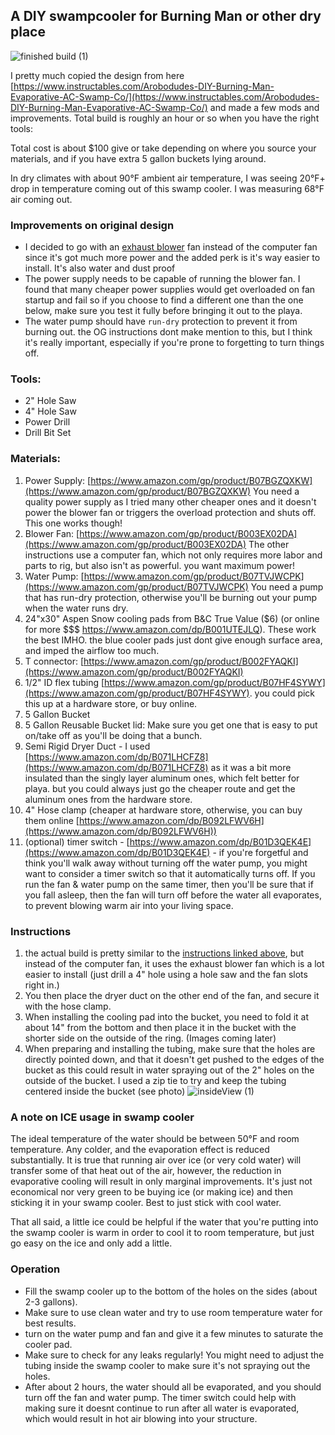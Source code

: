 ## A DIY swampcooler for Burning Man or other dry place

![finished build (1)](https://user-images.githubusercontent.com/479079/182931542-15845b69-9790-421a-9429-d1e0e44eb785.JPG)

I pretty much copied the design from here [https://www.instructables.com/Arobodudes-DIY-Burning-Man-Evaporative-AC-Swamp-Co/](https://www.instructables.com/Arobodudes-DIY-Burning-Man-Evaporative-AC-Swamp-Co/) and made a few mods and improvements. Total build is roughly an hour or so when you have the right tools:

Total cost is about $100 give or take depending on where you source your materials, and if you have extra 5 gallon buckets lying around.

In dry climates with about 90°F ambient air temperature, I was seeing 20°F+ drop in temperature coming out of this swamp cooler.  I was measuring 68°F air coming out.

### Improvements on original design
- I decided to go with an [exhaust blower](https://www.amazon.com/gp/product/B003EX02DA) fan instead of the computer fan since it's got much more power and the added perk is it's way easier to install.  It's also water and dust proof 
- The power supply needs to be capable of running the blower fan.  I found that many cheaper power supplies would get overloaded on fan startup and fail so if you choose to find a different one than the one below, make sure you test it fully before bringing it out to the playa.
- The water pump should have `run-dry` protection to prevent it from burning out.  the OG instructions dont make mention to this, but I think it's really important, especially if you're prone to forgetting to turn things off.

### Tools:
- 2" Hole Saw
- 4" Hole Saw
- Power Drill
- Drill Bit Set

### Materials:
1. Power Supply: [https://www.amazon.com/gp/product/B07BGZQXKW](https://www.amazon.com/gp/product/B07BGZQXKW) You need a quality power supply as I tried many other cheaper ones and it doesn't power the blower fan or triggers the overload protection and shuts off.  This one works though!
1. Blower Fan: [https://www.amazon.com/gp/product/B003EX02DA](https://www.amazon.com/gp/product/B003EX02DA) The other instructions use a computer fan, which not only requires more labor and parts to rig, but also isn't as powerful.  you want maximum power!
1. Water Pump: [https://www.amazon.com/gp/product/B07TVJWCPK](https://www.amazon.com/gp/product/B07TVJWCPK) You need a pump that has run-dry protection, otherwise you'll be burning out your pump when the water runs dry.
1. 24"x30" Aspen Snow cooling pads from B&C True Value ($6) (or online for more $$$ https://www.amazon.com/dp/B001UTEJLQ).  These work the best IMHO.  the blue cooler pads just dont give enough surface area, and imped the airflow too much.
1. T connector: [https://www.amazon.com/gp/product/B002FYAQKI](https://www.amazon.com/gp/product/B002FYAQKI)
1. 1/2" ID flex tubing [https://www.amazon.com/gp/product/B07HF4SYWY](https://www.amazon.com/gp/product/B07HF4SYWY).  you could pick this up at a hardware store, or buy online.
1. 5 Gallon Bucket
1. 5 Gallon Reusable Bucket lid:  Make sure you get one that is easy to put on/take off as you'll be doing that a bunch.
1. Semi Rigid Dryer Duct - I used [https://www.amazon.com/dp/B071LHCFZ8](https://www.amazon.com/dp/B071LHCFZ8) as it was a bit more insulated than the singly layer aluminum ones, which felt better for playa.  but you could always just go the cheaper route and get the aluminum ones from the hardware store.
1. 4" Hose clamp (cheaper at hardware store, otherwise, you can buy them online [https://www.amazon.com/dp/B092LFWV6H](https://www.amazon.com/dp/B092LFWV6H))
1. (optional) timer switch - [https://www.amazon.com/dp/B01D3QEK4E](https://www.amazon.com/dp/B01D3QEK4E) - if you're forgetful and think you'll walk away without turning off the water pump, you might want to consider a timer switch so that it automatically turns off.  If you run the fan & water pump on the same timer, then you'll be sure that if you fall asleep, then the fan will turn off before the water all evaporates, to prevent blowing warm air into your living space.

### Instructions
1. the actual build is pretty similar to the [instructions linked above](https://www.instructables.com/Arobodudes-DIY-Burning-Man-Evaporative-AC-Swamp-Co/), but instead of the computer fan, it uses the exhaust blower fan which is a lot easier to install (just drill a 4" hole using a hole saw and the fan slots right in.)
1. You then place the dryer duct on the other end of the fan, and secure it with the hose clamp.
3. When installing the cooling pad into the bucket, you need to fold it at about 14" from the bottom and then place it in the bucket with the shorter side on the outside of the ring.  (Images coming later)
4. When preparing and installing the tubing, make sure that the holes are directly pointed down, and that it doesn't get pushed to the edges of the bucket as this could result in water spraying out of the 2" holes on the outside of the bucket.  I used a zip tie to try and keep the tubing centered inside the bucket (see photo) ![insideView (1)](https://user-images.githubusercontent.com/479079/182931581-c6eed8af-cbea-454a-b865-c3781aeed72c.jpg)


### A note on ICE usage in swamp cooler
The ideal temperature of the water should be between 50°F and room temperature.  Any colder, and the evaporation effect is reduced substantially.  It is true that running air over ice (or very cold water) will transfer some of that heat out of the air, however, the reduction in evaporative cooling will result in only marginal improvements.  It's just not economical nor very green to be buying ice (or making ice) and then sticking it in your swamp cooler.  Best to just stick with cool water.

That all said, a little ice could be helpful if the water that you're putting into the swamp cooler is warm in order to cool it to room temperature, but just go easy on the ice and only add a little.

### Operation
- Fill the swamp cooler up to the bottom of the holes on the sides (about 2-3 gallons).
- Make sure to use clean water and try to use room temperature water for best results.
- turn on the water pump and fan and give it a few minutes to saturate the cooler pad.
- Make sure to check for any leaks regularly!  You might need to adjust the tubing inside the swamp cooler to make sure it's not spraying out the holes.
- After about 2 hours, the water should all be evaporated, and you should turn off the fan and water pump.  The timer switch could help with making sure it doesnt continue to run after all water is evaporated, which would result in hot air blowing into your structure.
